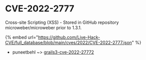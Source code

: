 # CVE-2022-2777

Cross-site Scripting (XSS) - Stored in GitHub repository microweber/microweber prior to 1.3.1.

{% embed url="https://github.com/Live-Hack-CVE/full_database/blob/main/cves/2022/CVE-2022-2777.json" %}


* puneetbehl ~> [grails3-cve-2022-27772](https://zeste.alice-snow.ru/2022/database/cve-2022-2777/grails3-cve-2022-27772-puneetbehl)